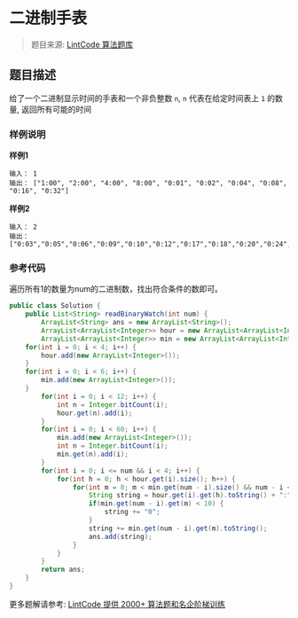 # 二进制手表
 > 题目来源: [LintCode 算法题库](https://www.lintcode.com/problem/binary-watch/?utm_source=sc-github-wzz)
 ## 题目描述
 给了一个二进制显示时间的手表和一个非负整数 `n`, `n` 代表在给定时间表上 `1` 的数量, 返回所有可能的时间
 ### 样例说明
 **样例1**
```
输入： 1
输出： ["1:00", "2:00", "4:00", "8:00", "0:01", "0:02", "0:04", "0:08", "0:16", "0:32"]
```
**样例2**
```
输入： 2
输出： ["0:03","0:05","0:06","0:09","0:10","0:12","0:17","0:18","0:20","0:24","0:33","0:34","0:36","0:40","0:48","10:00","1:01","1:02","1:04","1:08","1:16","1:32","2:01","2:02","2:04","2:08","2:16","2:32","3:00","4:01","4:02","4:04","4:08","4:16","4:32","5:00","6:00","8:01","8:02","8:04","8:08","8:16","8:32","9:00"]
```
 ### 参考代码
 遍历所有1的数量为num的二进制数，找出符合条件的数即可。
```java
public class Solution {
    public List<String> readBinaryWatch(int num) {
        ArrayList<String> ans = new ArrayList<String>();
        ArrayList<ArrayList<Integer>> hour = new ArrayList<ArrayList<Integer>>();
        ArrayList<ArrayList<Integer>> min = new ArrayList<ArrayList<Integer>>();
    for(int i = 0; i < 4; i++) {
        hour.add(new ArrayList<Integer>());
    }
    for(int i = 0; i < 6; i++) {
        min.add(new ArrayList<Integer>());
    }
        for(int i = 0; i < 12; i++) {
            int n = Integer.bitCount(i);
            hour.get(n).add(i);
        }
        for(int i = 0; i < 60; i++) {
            min.add(new ArrayList<Integer>());
            int n = Integer.bitCount(i);
            min.get(n).add(i);
        }
        for(int i = 0; i <= num && i < 4; i++) {
            for(int h = 0; h < hour.get(i).size(); h++) {
                for(int m = 0; m < min.get(num - i).size() && num - i < 6; m++) {
                    String string = hour.get(i).get(h).toString() + ":";
                    if(min.get(num - i).get(m) < 10) {
                        string += "0";
                    }
                    string += min.get(num - i).get(m).toString();
                    ans.add(string);
                }
            }
        }
        return ans;
    }
}
```
 更多题解请参考: [LintCode 提供 2000+ 算法题和名企阶梯训练](https://www.lintcode.com/problem/?utm_source=sc-github-wzz)
